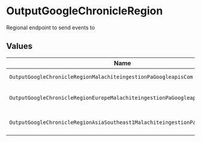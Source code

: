 # OutputGoogleChronicleRegion

Regional endpoint to send events to


## Values

| Name                                                                         | Value                                                                        |
| ---------------------------------------------------------------------------- | ---------------------------------------------------------------------------- |
| `OutputGoogleChronicleRegionMalachiteingestionPaGoogleapisCom`               | malachiteingestion-pa.googleapis.com                                         |
| `OutputGoogleChronicleRegionEuropeMalachiteingestionPaGoogleapisCom`         | europe-malachiteingestion-pa.googleapis.com                                  |
| `OutputGoogleChronicleRegionAsiaSoutheast1MalachiteingestionPaGoogleapisCom` | asia-southeast1-malachiteingestion-pa.googleapis.com                         |